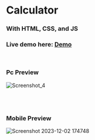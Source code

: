 # Calculator
### With HTML, CSS, and JS

### Live demo here: <a href="https://adrianrafi.github.io/Calculator_HTML-CSS-JavaScript/">Demo</a>
<br>

### Pc Preview
![Screenshot_4](https://github.com/AdrianRafi/Calculator/assets/151396248/fbd1b1f2-4dd3-4b61-9fc2-8c90899b2871)

<br><br>
### Mobile Preview
![Screenshot 2023-12-02 174748](https://github.com/AdrianRafi/Calculator/assets/151396248/93fd904f-9bbd-4063-ad6f-d57f95ce43a3)
